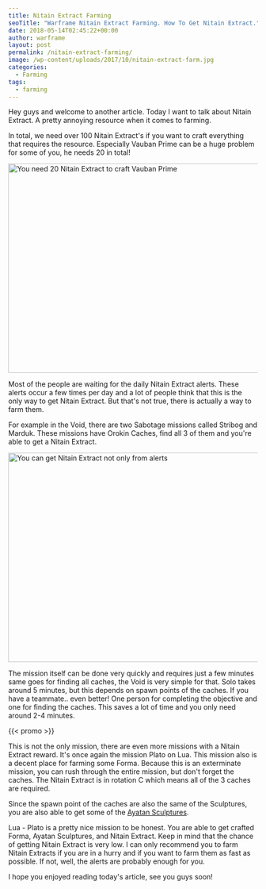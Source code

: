 ```yaml
---
title: Nitain Extract Farming
seoTitle: "Warframe Nitain Extract Farming. How To Get Nitain Extract."
date: 2018-05-14T02:45:22+00:00
author: warframe
layout: post
permalink: /nitain-extract-farming/
image: /wp-content/uploads/2017/10/nitain-extract-farm.jpg
categories:
  - Farming
tags:
  - farming
---
```

Hey guys and welcome to another article. Today I want to talk about Nitain Extract. A pretty annoying resource when it comes to farming.

<!--more-->

In total, we need over 100 Nitain Extract's if you want to craft everything that requires the resource. Especially Vauban Prime can be a huge problem for some of you, he needs 20 in total!

<img src="https://warframeblog.com/wp-content/uploads/2017/05/vauban-need-lots-of-nitain-extract-1024x576.png" title="Vauban Prime requires lots of Nitain Extracts" alt="You need 20 Nitain Extract to craft Vauban Prime" width="750" height="422" class="alignnone size-large wp-image-1350" srcset="https://warframeblog.com/wp-content/uploads/2017/05/vauban-need-lots-of-nitain-extract-1024x576.png 1024w, https://warframeblog.com/wp-content/uploads/2017/05/vauban-need-lots-of-nitain-extract-300x169.png 300w, https://warframeblog.com/wp-content/uploads/2017/05/vauban-need-lots-of-nitain-extract-768x432.png 768w" sizes="(max-width: 750px) 100vw, 750px" />

Most of the people are waiting for the daily Nitain Extract alerts. These alerts occur a few times per day and a lot of people think that this is the only way to get Nitain Extract. But that's not true, there is actually a way to farm them.

For example in the Void, there are two Sabotage missions called Stribog and Marduk. These missions have Orokin Caches, find all 3 of them and you're able to get a Nitain Extract.

<img src="https://warframeblog.com/wp-content/uploads/2017/05/place-to-farm-nitain-extract-1024x576.png" title="Warframe Where to farm Nitain Extract" alt="You can get Nitain Extract not only from alerts" width="750" height="422" class="alignnone size-large wp-image-1349" srcset="https://warframeblog.com/wp-content/uploads/2017/05/place-to-farm-nitain-extract-1024x576.png 1024w, https://warframeblog.com/wp-content/uploads/2017/05/place-to-farm-nitain-extract-300x169.png 300w, https://warframeblog.com/wp-content/uploads/2017/05/place-to-farm-nitain-extract-768x432.png 768w" sizes="(max-width: 750px) 100vw, 750px" />

The mission itself can be done very quickly and requires just a few minutes same goes for finding all caches, the Void is very simple for that. Solo takes around 5 minutes, but this depends on spawn points of the caches. If you have a teammate.. even better! One person for completing the objective and one for finding the caches. This saves a lot of time and you only need around 2-4 minutes.

{{< promo >}}

This is not the only mission, there are even more missions with a Nitain Extract reward. It's once again the mission Plato on Lua. This mission also is a decent place for farming some Forma. Because this is an exterminate mission, you can rush through the entire mission, but don't forget the caches. The Nitain Extract is in rotation C which means all of the 3 caches are required.

Since the spawn point of the caches are also the same of the Sculptures, you are also able to get some of the [Ayatan Sculptures](https://warframeblog.com/how-farm-endo/).

Lua - Plato is a pretty nice mission to be honest. You are able to get crafted Forma, Ayatan Sculptures, and Nitain Extract. Keep in mind that the chance of getting Nitain Extract is very low. I can only recommend you to farm Nitain Extracts if you are in a hurry and if you want to farm them as fast as possible. If not, well, the alerts are probably enough for you.

I hope you enjoyed reading today's article, see you guys soon!